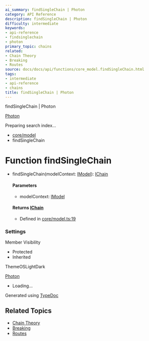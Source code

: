 ```yaml
---
ai_summary: findSingleChain | Photon
category: API Reference
description: findSingleChain | Photon
difficulty: intermediate
keywords:
- api-reference
- findsinglechain
- photon
primary_topic: chains
related:
- Chain Theory
- Breaking
- Routes
source: docs/docs/api/functions/core_model.findSingleChain.html
tags:
- intermediate
- api-reference
- chains
title: findSingleChain | Photon
---
```

findSingleChain | Photon

[Photon](../index.md)




Preparing search index...

* [core/model](../modules/core_model.md)
* findSingleChain

# Function findSingleChain

* findSingleChain(modelContext: [IModel](../interfaces/core_schema.IModel.md)): [IChain](../interfaces/core_maker.IChain.md)

  #### Parameters

  + modelContext: [IModel](../interfaces/core_schema.IModel.md)

  #### Returns [IChain](../interfaces/core_maker.IChain.md)

  + Defined in [core/model.ts:19](https://github.com/mwhite454/photon/blob/main/packages/photon/src/core/model.ts#L19)

### Settings

Member Visibility

* Protected
* Inherited

ThemeOSLightDark

[Photon](../index.md)

* Loading...

Generated using [TypeDoc](https://typedoc.org/)

## Related Topics

- [Chain Theory](../index.md)
- [Breaking](../index.md)
- [Routes](../index.md)
